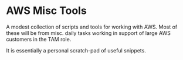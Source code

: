 # AWS Misc Tools

A modest collection of scripts and tools for working with AWS.
Most of these will be from misc. daily tasks working in support of
large AWS customers in the TAM role.

It is essentially a personal scratch-pad of useful snippets.
